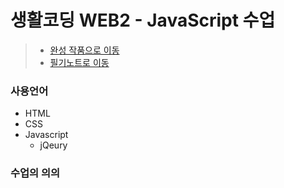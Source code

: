# 생활코딩 WEB2 - JavaScript 수업

> * [완성 작품으로 이동](https://kshyun1223.github.io/web2_javascript/)
> * [필기노트로 이동](https://github.com/kshyun1223/web2_javascript/blob/main/study_note.md)

### 사용언어
* HTML
* CSS
* Javascript
  * jQeury

### 수업의 의의
